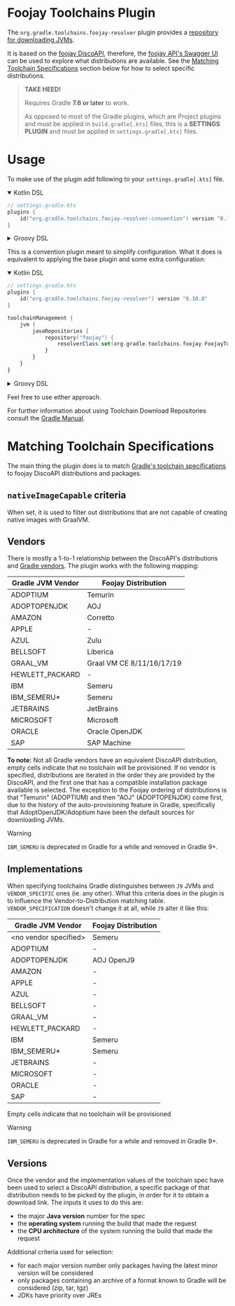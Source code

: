 # Foojay Toolchains Plugin

The `org.gradle.toolchains.foojay-resolver` plugin provides a [repository for downloading JVMs](https://docs.gradle.org/current/userguide/toolchains.html#sub:download_repositories).

It is based on the [foojay DiscoAPI](https://github.com/foojayio/discoapi), therefore, the [foojay API's Swagger UI](https://api.foojay.io/swagger-ui) can be used to explore what distributions are available.
See the [Matching Toolchain Specifications](#matching-toolchain-specifications) section below for how to select specific distributions.

> **TAKE HEED!**
>
> Requires Gradle **7.6 or later** to work.
>
> As opposed to most of the Gradle plugins, which are Project plugins 
> and must be applied in `build.gradle[.kts]` files, this is a **SETTINGS PLUGIN** and 
> must be applied in `settings.gradle[.kts]` files.

# Usage

To make use of the plugin add following to your `settings.gradle[.kts]` file.

<details open>

<summary>Kotlin DSL</summary>

```kotlin
// settings.gradle.kts
plugins {
    id("org.gradle.toolchains.foojay-resolver-convention") version "0.10.0"
}
```

</details>

<details>

<summary>Groovy DSL</summary>

```groovy
// settings.gradle
plugins {
    id("org.gradle.toolchains.foojay-resolver-convention") version "0.10.0"
}
```

</details>

This is a convention plugin meant to simplify configuration.
What it does is equivalent to applying the base plugin and some extra configuration:

<details open>

<summary>Kotlin DSL</summary>

```kotlin
// settings.gradle.kts
plugins {
    id("org.gradle.toolchains.foojay-resolver") version "0.10.0"
}

toolchainManagement {
    jvm {
        javaRepositories {
            repository("foojay") {
                resolverClass.set(org.gradle.toolchains.foojay.FoojayToolchainResolver::class.java)
            }
        }
    }
}
```

</details>

<details>

<summary>Groovy DSL</summary>

```groovy
// settings.gradle
plugins {
    id("org.gradle.toolchains.foojay-resolver") version "0.10.0"
}

toolchainManagement {
    jvm {
        javaRepositories {
            repository("foojay") {
                resolverClass = org.gradle.toolchains.foojay.FoojayToolchainResolver
            }
        }
    }
}
```

</details>

Feel free to use either approach.

For further information about using Toolchain Download Repositories consult the [Gradle Manual](https://docs.gradle.org/current/userguide/toolchains.html#sub:download_repositories).

# Matching Toolchain Specifications

The main thing the plugin does is to match [Gradle's toolchain specifications](https://docs.gradle.org/current/javadoc/org/gradle/jvm/toolchain/JavaToolchainSpec.html) to foojay DiscoAPI distributions and packages.

## `nativeImageCapable` criteria

When set, it is used to filter out distributions that are not capable of creating native images with GraalVM.

## Vendors

There is mostly a 1-to-1 relationship between the DiscoAPI's distributions and [Gradle vendors](https://docs.gradle.org/current/userguide/toolchains.html#sec:vendors).
The plugin works with the following mapping:

| Gradle JVM Vendor | Foojay Distribution       |
|-------------------|---------------------------|
| ADOPTIUM          | Temurin                   |
| ADOPTOPENJDK      | AOJ                       |
| AMAZON            | Corretto                  |
| APPLE             | -                         |
| AZUL              | Zulu                      |
| BELLSOFT          | Liberica                  |
| GRAAL_VM          | Graal VM CE 8/11/16/17/19 |
| HEWLETT_PACKARD   | -                         |
| IBM               | Semeru                    |
| IBM_SEMERU*       | Semeru                    |
| JETBRAINS         | JetBrains                 |
| MICROSOFT         | Microsoft                 |
| ORACLE            | Oracle OpenJDK            |
| SAP               | SAP Machine               |

**To note:**
Not all Gradle vendors have an equivalent DiscoAPI distribution, empty cells indicate that no toolchain will be provisioned.
If no vendor is specified, distributions are iterated in the order they are provided by the DiscoAPI, and the first one that has a compatible installation package available is selected.
The exception to the Foojay ordering of distributions is that "Temurin" (ADOPTIUM) and then "AOJ" (ADOPTOPENJDK) come first, due to the history of the auto-provisioning feature in Gradle, specifically that AdoptOpenJDK/Adoptium have been the default sources for downloading JVMs.

> [!WARNING]
> `IBM_SEMERU` is deprecated in Gradle for a while and removed in Gradle 9+.

## Implementations

When specifying toolchains Gradle distinguishes between `J9` JVMs and `VENDOR_SPECIFIC` ones (ie. any other).
What this criteria does in the plugin is to influence the Vendor-to-Distribution matching table.
`VENDOR_SPECIFICATION` doesn't change it at all, while `J9` alter it like this:

| Gradle JVM Vendor       | Foojay Distribution |
|-------------------------|---------------------|
| \<no vendor specified\> | Semeru              |
| ADOPTIUM                | -                   |
| ADOPTOPENJDK            | AOJ OpenJ9          |
| AMAZON                  | -                   |
| APPLE                   | -                   |
| AZUL                    | -                   |
| BELLSOFT                | -                   |
| GRAAL_VM                | -                   |
| HEWLETT_PACKARD         | -                   |
| IBM                     | Semeru              |
| IBM_SEMERU*             | Semeru              |
| JETBRAINS               | -                   |
| MICROSOFT               | -                   |
| ORACLE                  | -                   |
| SAP                     | -                   |

Empty cells indicate that no toolchain will be provisioned

> [!WARNING]
> `IBM_SEMERU` is deprecated in Gradle for a while and removed in Gradle 9+.

## Versions

Once the vendor and the implementation values of the toolchain spec have been used to select a DiscoAPI distribution, a specific package of that distribution needs to be picked by the plugin, in order for it to obtain a download link. 
The inputs it uses to do this are:
* the major **Java version** number for the spec
* the **operating system** running the build that made the request
* the **CPU architecture** of the system running the build that made the request

Additional criteria used for selection:
* for each major version number only packages having the latest minor version will be considered 
* only packages containing an archive of a format known to Gradle will be considered (zip, tar, tgz)
* JDKs have priority over JREs
